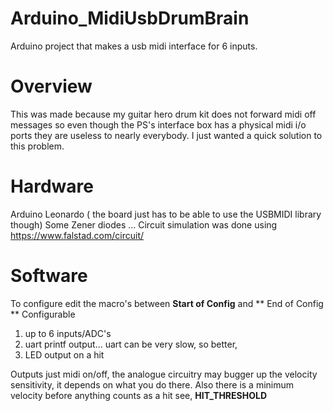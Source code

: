 # Arduino_MidiUsbDrumBrain
Arduino project that makes a usb midi interface for 6 inputs.

# Overview
This was made because my guitar hero drum kit does not forward midi off messages so even though the PS's interface box has a physical midi i/o ports they are useless to nearly everybody. I just wanted a quick solution to this problem.

# Hardware
Arduino Leonardo ( the board just has to be able to use the USBMIDI library though)
Some Zener diodes ...
Circuit simulation was done using https://www.falstad.com/circuit/


# Software
To configure edit the macro's between **Start of Config** and ** End of Config **
Configurable 
1. up to 6 inputs/ADC's
2. uart printf output... uart can be very slow, so better,
3. LED output on a hit

Outputs just midi on/off, the analogue circuitry may bugger up the velocity sensitivity, it depends on what you do there.
Also there is a minimum velocity before anything counts as a hit see, **HIT_THRESHOLD**


